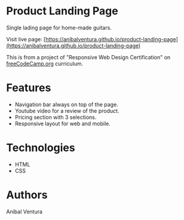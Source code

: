 # Product Landing Page

Single lading page for home-made guitars.

Visit live page: [https://anibalventura.github.io/product-landing-page](https://anibalventura.github.io/product-landing-page)

This is from a project of "Responsive Web Design Certification" on [freeCodeCamp.org](https://www.freecodecamp.org/learn/) curriculum.

# Features

- Navigation bar always on top of the page.
- Youtube video for a review of the product.
- Pricing section with 3 selections.
- Responsive layout for web and mobile.

# Technologies

- HTML
- CSS

# Authors

Anibal Ventura
